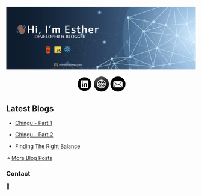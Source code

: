 ![Profile Banner](/img/banner.png)

<p align="center">
<a href="https://www.linkedin.com/in/esther-agyare-boateng-004a3453/"><img src="/img/linkedin-icon.png" width=42></a>   <a href="http://estherboateng.co.uk/"><img src="/img/website-icon.png" width=40></a>   <a href="mailto:eagyare91@gmail.com"><img src="/img/mail-icon.png" width=40></a>
</p>








## Latest Blogs 

* [Chingu - Part 1](http://estherboateng.co.uk/chingu)

* [Chingu - Part 2](http://estherboateng.co.uk/chingupart2)

* [Finding The Right Balance](http://estherboateng.co.uk/balance)


<img src="/img/arrow.png" width=10> [More Blog Posts](http://estherboateng.co.uk/blog)



### Contact

:email: 

<!--
**Ess91/ess91** is a ✨ _special_ ✨ repository because its `README.md` (this file) appears on your GitHub profile.

Here are some ideas to get you started:

- 🔭 I’m currently working on ...
- 🌱 I’m currently learning ...
- 👯 I’m looking to collaborate on ...
- 🤔 I’m looking for help with ...
- 💬 Ask me about ...
- 📫 How to reach me: ...
- 😄 Pronouns: ...
- ⚡ Fun fact: ...
-->
